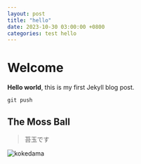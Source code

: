 ```yaml
---
layout: post
title: "hello"
date: 2023-10-30 03:00:00 +0800
categories: test hello
---
```


# Welcome

**Hello world**, this is my first Jekyll blog post.

```
git push
```

## The Moss Ball 
> 苔玉です

![kokedama](https://i.imgur.com/3SeWt3N.jpg)
